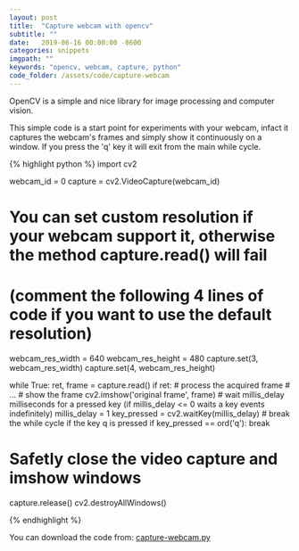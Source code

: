 ```yaml
---
layout: post
title:  "Capture webcam with opencv"
subtitle: ""
date:   2019-06-16 00:00:00 -0600
categories: snippets
imgpath: ""
keywords: "opencv, webcam, capture, python"
code_folder: /assets/code/capture-webcam
---
```


OpenCV is a simple and nice library for image processing and computer vision.


This simple code is a start point for experiments with your webcam, infact it captures the webcam's frames and simply show it continuously on a window. If you press the 'q' key it will exit from the main while cycle.

{% highlight python %}
import cv2

webcam_id = 0
capture = cv2.VideoCapture(webcam_id)
# You can set custom resolution if your webcam support it, otherwise the method capture.read() will fail
# (comment the following 4 lines of code if you want to use the default resolution)
webcam_res_width = 640
webcam_res_height = 480
capture.set(3, webcam_res_width)
capture.set(4, webcam_res_height)

while True:
  ret, frame = capture.read()
  if ret:
    # process the acquired frame
    # ...
    # show the frame
    cv2.imshow('original frame', frame)
    # wait millis_delay milliseconds for a pressed key (if millis_delay <= 0 waits a key events indefinitely)
    millis_delay = 1
    key_pressed = cv2.waitKey(millis_delay)
    # break the while cycle if the key q is pressed
    if key_pressed == ord('q'):
      break

# Safetly close the video capture and imshow windows
capture.release()
cv2.destroyAllWindows()

{% endhighlight %}

You can download the code from: [capture-webcam.py]({{page.code_folder}}/capture-webcam.py)